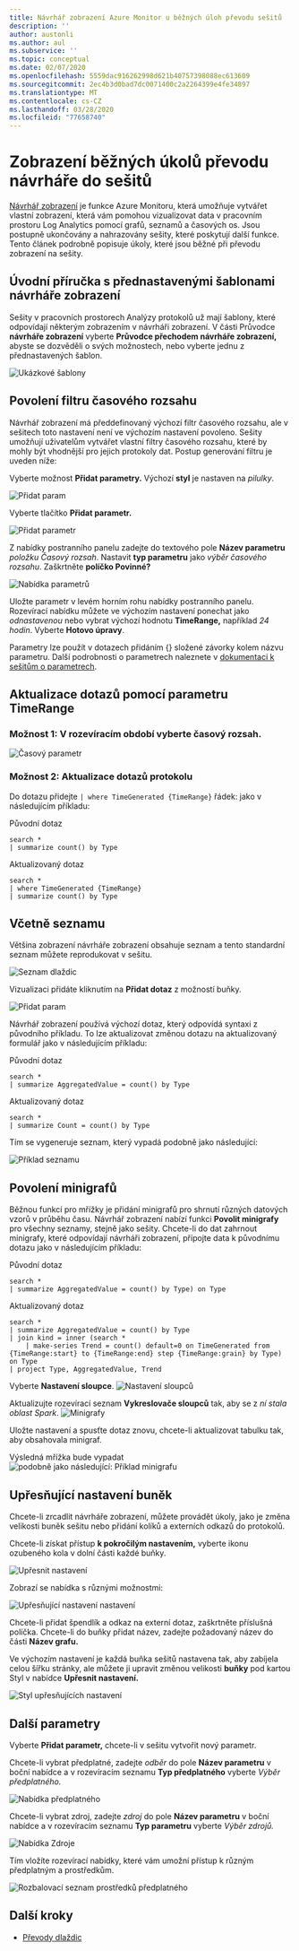 ```yaml
---
title: Návrhář zobrazení Azure Monitor u běžných úloh převodu sešitů
description: ''
author: austonli
ms.author: aul
ms.subservice: ''
ms.topic: conceptual
ms.date: 02/07/2020
ms.openlocfilehash: 5559dac916262998d621b40757398088ec613609
ms.sourcegitcommit: 2ec4b3d0bad7dc0071400c2a2264399e4fe34897
ms.translationtype: MT
ms.contentlocale: cs-CZ
ms.lasthandoff: 03/28/2020
ms.locfileid: "77658740"
---
```

# <a name="view-designer-to-workbooks-conversion-common-tasks"></a>Zobrazení běžných úkolů převodu návrháře do sešitů
[Návrhář zobrazení](view-designer.md) je funkce Azure Monitoru, která umožňuje vytvářet vlastní zobrazení, která vám pomohou vizualizovat data v pracovním prostoru Log Analytics pomocí grafů, seznamů a časových os. Jsou postupně ukončovány a nahrazovány sešity, které poskytují další funkce. Tento článek podrobně popisuje úkoly, které jsou běžné při převodu zobrazení na sešity.


## <a name="quickstart-with-preset-view-designer-templates"></a>Úvodní příručka s přednastavenými šablonami návrháře zobrazení

Sešity v pracovních prostorech Analýzy protokolů už mají šablony, které odpovídají některým zobrazením v návrháři zobrazení. V části Průvodce **návrháře zobrazení** vyberte **Průvodce přechodem návrháře zobrazení,** abyste se dozvěděli o svých možnostech, nebo vyberte jednu z přednastavených šablon.

![Ukázkové šablony](media/view-designer-conversion-tasks/templates.png)

## <a name="enabling-time-range-filter"></a>Povolení filtru časového rozsahu
Návrhář zobrazení má předdefinovaný výchozí filtr časového rozsahu, ale v sešitech toto nastavení není ve výchozím nastavení povoleno. Sešity umožňují uživatelům vytvářet vlastní filtry časového rozsahu, které by mohly být vhodnější pro jejich protokoly dat. Postup generování filtru je uveden níže:

Vyberte možnost **Přidat parametry.** Výchozí **styl** je nastaven na *pilulky*.

![Přidat param](media/view-designer-conversion-tasks/add-param.png)

 Vyberte tlačítko **Přidat parametr.**

![Přidat parametr](media/view-designer-conversion-tasks/add-parameter.png)

Z nabídky postranního panelu zadejte do textového pole **Název parametru** *položku Časový rozsah*. Nastavit **typ parametru** jako *výběr časového rozsahu*. Zaškrtněte **políčko Povinné?**

![Nabídka parametrů](media/view-designer-conversion-tasks/parameter-menu.png)

Uložte parametr v levém horním rohu nabídky postranního panelu. Rozevírací nabídku můžete ve výchozím nastavení ponechat jako *odnastavenou* nebo vybrat výchozí hodnotu **TimeRange,** například *24 hodin*. Vyberte **Hotovo úpravy**.

Parametry lze použít v dotazech přidáním {} složené závorky kolem názvu parametru. Další podrobnosti o parametrech naleznete v [dokumentaci k sešitům o parametrech](https://github.com/microsoft/Application-Insights-Workbooks/blob/master/Documentation/Parameters/Parameters.md).

## <a name="updating-queries-with-the-timerange-parameter"></a>Aktualizace dotazů pomocí parametru TimeRange

### <a name="option-1-select-timerange-from-the-time-range-dropdown"></a>Možnost 1: V rozevíracím období vyberte časový rozsah.

![Časový parametr](media/view-designer-conversion-tasks/time-parameter.png)

### <a name="option-2-update-your-log-queries"></a>Možnost 2: Aktualizace dotazů protokolu

Do dotazu přidejte `| where TimeGenerated {TimeRange}` řádek: jako v následujícím příkladu:

Původní dotaz
```KQL
search * 
| summarize count() by Type
```

Aktualizovaný dotaz
```KQL
search * 
| where TimeGenerated {TimeRange} 
| summarize count() by Type
```

## <a name="including-a-list"></a>Včetně seznamu
Většina zobrazení návrháře zobrazení obsahuje seznam a tento standardní seznam můžete reprodukovat v sešitu.

![Seznam dlaždic](media/view-designer-conversion-tasks/tile-list.png)

Vizualizaci přidáte kliknutím na **Přidat dotaz** z možností buňky.

![Přidat param](media/view-designer-conversion-tasks/add-param.png)

Návrhář zobrazení používá výchozí dotaz, který odpovídá syntaxi z původního příkladu. To lze aktualizovat změnou dotazu na aktualizovaný formulář jako v následujícím příkladu:

Původní dotaz
```KQL
search * 
| summarize AggregatedValue = count() by Type
```

Aktualizovaný dotaz
```KQL
search * 
| summarize Count = count() by Type
```

Tím se vygeneruje seznam, který vypadá podobně jako následující:

![Příklad seznamu](media/view-designer-conversion-tasks/list-example.png)

## <a name="enabling-sparklines"></a>Povolení minigrafů
Běžnou funkcí pro mřížky je přidání minigrafů pro shrnutí různých datových vzorů v průběhu času. Návrhář zobrazení nabízí funkci **Povolit minigrafy** pro všechny seznamy, stejně jako sešity. Chcete-li do dat zahrnout minigrafy, které odpovídají návrháři zobrazení, připojte data k původnímu dotazu jako v následujícím příkladu:

Původní dotaz
```KQL
search *
| summarize AggregatedValue = count() by Type) on Type
```

Aktualizovaný dotaz
```KQL
search * 
| summarize AggregatedValue = count() by Type
| join kind = inner (search * 
    | make-series Trend = count() default=0 on TimeGenerated from {TimeRange:start} to {TimeRange:end} step {TimeRange:grain} by Type) on Type
| project Type, AggregatedValue, Trend
```

Vyberte **Nastavení sloupce**.
![Nastavení sloupců](media/view-designer-conversion-tasks/column-settings.png)

Aktualizujte rozevírací seznam **Vykreslovače sloupců** tak, aby se z *ní stala oblast Spark*.
![Minigrafy](media/view-designer-conversion-tasks/sparkline.png)

Uložte nastavení a spusťte dotaz znovu, chcete-li aktualizovat tabulku tak, aby obsahovala minigraf.

Výsledná mřížka bude vypadat ![podobně jako následující: Příklad minigrafu](media/view-designer-conversion-tasks/sparkline-example.png)

## <a name="advanced-cell-settings"></a>Upřesňující nastavení buněk
Chcete-li zrcadlit návrháře zobrazení, můžete provádět úkoly, jako je změna velikosti buněk sešitu nebo přidání kolíků a externích odkazů do protokolů.

Chcete-li získat přístup **k pokročilým nastavením,** vyberte ikonu ozubeného kola v dolní části každé buňky.

![Upřesnit nastavení](media/view-designer-conversion-tasks/advanced-settings.png)

Zobrazí se nabídka s různými možnostmi:

![Upřesňující nastavení nastavení](media/view-designer-conversion-tasks/advanced-settings-settings.png)

Chcete-li přidat špendlík a odkaz na externí dotaz, zaškrtněte příslušná políčka. Chcete-li do buňky přidat název, zadejte požadovaný název do části **Název grafu.**

Ve výchozím nastavení je každá buňka sešitů nastavena tak, aby zabíjela celou šířku stránky, ale můžete ji upravit změnou velikosti **buňky** pod kartou Styl v nabídce **Upřesnit nastavení.**

![Styl upřesňujících nastavení](media/view-designer-conversion-tasks/advanced-settings-style.png)

 
## <a name="additional-parameters"></a>Další parametry
Vyberte **Přidat parametr,** chcete-li v sešitu vytvořit nový parametr. 

Chcete-li vybrat předplatné, zadejte *odběr* do pole **Název parametru** v boční nabídce a v rozevíracím seznamu **Typ předplatného** vyberte *Výběr předplatného.*

![Nabídka předplatného](media/view-designer-conversion-tasks/subscription-filter.png)

Chcete-li vybrat zdroj, zadejte *zdroj* do pole **Název parametru** v boční nabídce a v rozevíracím seznamu **Typ parametru** vyberte *Výběr zdrojů.*

![Nabídka Zdroje](media/view-designer-conversion-tasks/resource-filter.png)

Tím vložíte rozevírací nabídky, které vám umožní přístup k různým předplatným a prostředkům.

![Rozbalovací seznam prostředků předplatného](media/view-designer-conversion-tasks/subscription-resource.png)


## <a name="next-steps"></a>Další kroky
- [Převody dlaždic](view-designer-conversion-tiles.md)
